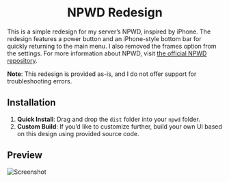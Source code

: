 <h1 align="center">
NPWD Redesign
</h1>


This is a simple redesign for my server’s NPWD, inspired by iPhone. The redesign features a power button and an iPhone-style bottom bar for quickly returning to the main menu. I also removed the frames option from the settings. For more information about NPWD, visit [the official NPWD repository](https://github.com/project-error/npwd).

**Note**: This redesign is provided as-is, and I do not offer support for troubleshooting errors.

## Installation

1. **Quick Install**: Drag and drop the `dist` folder into your `npwd` folder.
2. **Custom Build**: If you’d like to customize further, build your own UI based on this design using provided source code.

## Preview

![Screenshot](https://github.com/user-attachments/assets/9fa9bbce-da02-4766-aae7-1054623ae54b)
